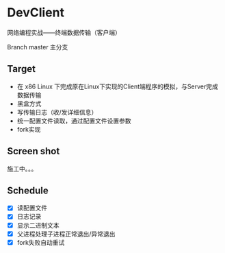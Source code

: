 # DevClient

网络编程实战——终端数据传输（客户端）

Branch master 主分支

## Target

* 在 x86 Linux 下完成原在Linux下实现的Client端程序的模拟，与Server完成数据传输
* 黑盒方式
* 写传输日志（收/发详细信息）
* 统一配置文件读取，通过配置文件设置参数
* fork实现

## Screen shot

施工中。。。

## Schedule

- [x] 读配置文件
- [x] 日志记录
- [x] 显示二进制文本
- [x] 父进程处理子进程正常退出/异常退出
- [x] fork失败自动重试
